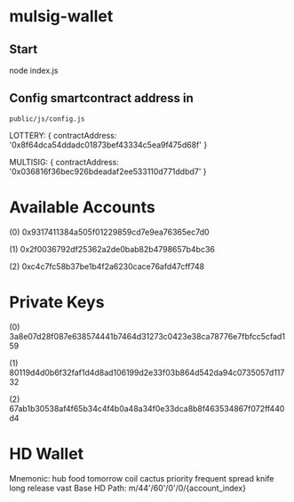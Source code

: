 # mulsig-wallet

## Start

node index.js

## Config smartcontract address in
    public/js/config.js

LOTTERY: {
        contractAddress: '0x8f64dca54ddadc01873bef43334c5ea9f475d68f'
}

MULTISIG: {
        contractAddress: '0x036816f36bec926bdeadaf2ee533110d771ddbd7'
}



Available Accounts
==================
(0) 0x9317411384a505f01229859cd7e9ea76365ec7d0

(1) 0x2f0036792df25362a2de0bab82b4798657b4bc36

(2) 0xc4c7fc58b37be1b4f2a6230cace76afd47cff748


Private Keys
==================
(0) 3a8e07d28f087e638574441b7464d31273c0423e38ca78776e7fbfcc5cfad159

(1) 80119d4d0b6f32faf1d4d8ad106199d2e33f03b864d542da94c0735057d11732

(2) 67ab1b30538af4f65b34c4f4b0a48a34f0e33dca8b8f463534867f072ff440d4

HD Wallet
==================
Mnemonic:      hub food tomorrow coil cactus priority frequent spread knife long release vast
Base HD Path:  m/44'/60'/0'/0/{account_index}